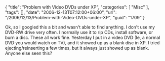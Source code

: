 {
	"title": "Problem with Video DVDs under XP",
	"categories": [
		"Misc"
	],
	"tags": [],
	"date": "2006-12-13T07:12:00+06:00",
	"url": "/2006/12/13/Problem-with-Video-DVDs-under-XP",
	"guid": "1709"
}

Ok, so I googled this a bit and wasn't able to find anything. I don't use my DVD-RW drive very often. I normally use it to rip CDs, install software, or burn a disc. These all work fine. Yesterday I put in a video DVD (Ie, a normal DVD you would watch on TV), and it showed up as a blank disc in XP. I tried ejecting/reinserting a few times, but it always just showed up as blank. Anyone else seen this?